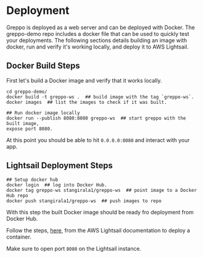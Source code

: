 # Deployment

Greppo is deployed as a web server and can be deployed with Docker. The
greppo-demo repo includes a docker file that can be used to quickly test your
deployments. The following sections details building an image with docker, run
and verify it's working locally, and deploy it to AWS Lightsail.

## Docker Build Steps

First let's build a Docker image and verify that it works locally.

```shell
cd greppo-demo/
docker build -t greppo-ws .  ## build image with the tag `greppo-ws`.
docker images  ## list the images to check if it was built.

## Run docker image locally
docker run --publish 8080:8080 greppo-ws  ## start greppo with the built image,
expose port 8080.
```

At this point you should be able to hit `0.0.0.0:8080` and interact with your
app.

## Lightsail Deployment Steps

```shell
## Setup docker hub
docker login  ## log into Docker Hub.
docker tag greppo-ws stangirala1/greppo-ws  ## point image to a Docker Hub repo
docker push stangirala1/greppo-ws  ## push images to repo
```

With this step the built Docker image should be ready fro deployment from Docker
Hub.


Follow the steps, 
[here](https://aws.amazon.com/blogs/aws/lightsail-containers-an-easy-way-to-run-your-containers-in-the-cloud/),
from the AWS Lightsail documentation to deploy a container.

Make sure to open port `8080` on the Lightsail instance.


